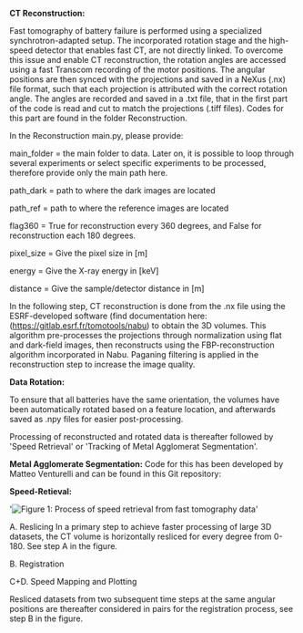 **CT Reconstruction:**

Fast tomography of battery failure is performed using a specialized synchrotron-adapted setup. 
The incorporated rotation stage and the high-speed detector that enables fast CT, are not directly linked. 
To overcome this issue and enable CT reconstruction, the rotation angles are accessed using a fast 
Transcom recording of the motor positions. The angular positions are then synced with the projections 
and saved in a NeXus (.nx) file format, such that each projection is attributed with the correct rotation angle. 
The angles are recorded and saved in a .txt file, that in the first part of the code is read and cut to match 
the projections (.tiff files). Codes for this part are found in the folder Reconstruction. 

In the Reconstruction main.py, please provide:

main_folder = the main folder to data. Later on, it is possible to loop through several experiments or select specific experiments to be processed, therefore provide only the main path here.

path_dark = path to where the dark images are located 

path_ref = path to where the reference images are located 

flag360 = True for reconstruction every 360 degrees, and False for reconstruction each 180 degrees. 

pixel_size = Give the pixel size in [m]

energy = Give the X-ray energy in [keV]

distance = Give the sample/detector distance in [m]

In the following step, CT reconstruction is done from the .nx file using the ESRF-developed software 
(find documentation here: (https://gitlab.esrf.fr/tomotools/nabu) to obtain the 3D volumes. 
This algorithm pre-processes the projections through normalization using flat and dark-field images,
then reconstructs using the FBP-reconstruction algorithm incorporated in Nabu. Paganing filtering 
is applied in the reconstruction step to increase the image quality.


**Data Rotation:**

To ensure that all batteries have the same orientation, the volumes have been automatically rotated 
based on a feature location, and afterwards saved as .npy files for easier post-processing. 

Processing of reconstructed and rotated data is thereafter followed by 'Speed Retrieval' or 'Tracking of Metal Agglomerat Segmentation'. 

**Metal Agglomerate Segmentation:** 
Code for this has been developed by Matteo Venturelli and can be found in this Git repository: 

**Speed-Retieval:** 

'![Figure 1: Process of speed retrieval from fast tomography data](https://github.com/matildafransson/FastTomography/blob/master/FINAL_SPEED_FIG.png?raw=true)'

A. Reslicing
In a primary step to achieve faster processing of large 3D datasets, the CT volume is horizontally resliced for every degree from 0-180. See step A in the figure. 

B. Registration

C+D. Speed Mapping and Plotting


 

Resliced datasets from two subsequent time steps at the same angular positions are thereafter considered in pairs for the registration process, see step B in the figure.
